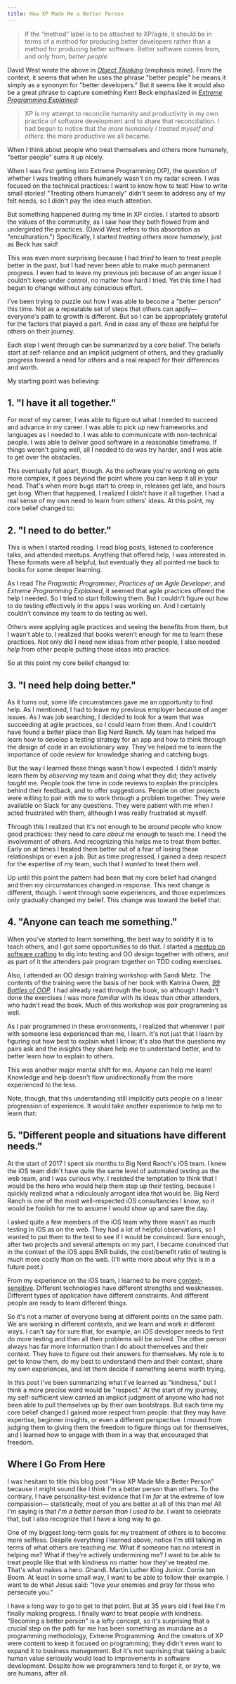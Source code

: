 ```yaml
---
title: How XP Made Me a Better Person
---
```


> If the “method” label is to be attached to XP/agile, it should be in terms of a method for producing better developers rather than a method for producing better software. Better software comes from, and only from, *better people.*

David West wrote the above in [_Object Thinking_][object-thinking] (emphasis mine). From the context, it seems that when he uses the phrase "better people" he means it simply as a synonym for "better developers." But it seems like it would also be a great phrase to capture something Kent Beck emphasized in [_Extreme Programming Explained_][xp-explained]:

> XP is my attempt to reconcile humanity and productivity in my own practice of software development and to share that reconciliation. I had begun to notice that *the more humanely I treated myself and others,* the more productive we all became.

When I think about people who treat themselves and others more humanely, "better people" sums it up nicely.

When I was first getting into Extreme Programming (XP), the question of whether I was treating others humanely wasn't on my radar screen. I was focused on the technical practices: I want to know how to test! How to write small stories! "Treating others humanely" didn't seem to address any of my felt needs, so I didn't pay the idea much attention.

But something happened during my time in XP circles. I started to absorb the values of the community, as I saw how they both flowed from and undergirded the practices. (David West refers to this absorbtion as "enculturation.") Specifically, I started *treating others more humanely,* just as Beck has said!

This was even more surprising because I had *tried* to learn to treat people better in the past, but I had never been able to make much permanent progress. I even had to leave my previous job because of an anger issue I couldn't keep under control, no matter how hard I tried. Yet this time I had begun to change without any conscious effort.

I've been trying to puzzle out how I was able to become a "better person" this time. Not as a repeatable set of steps that others can apply—everyone's path to growth is different. But so I can be appropriately grateful for the factors that played a part. And in case any of these are helpful for others on their journey.

Each step I went through can be summarized by a core belief. The beliefs start at self-reliance and an implicit judgment of others, and they gradually progress toward a need for others and a real respect for their differences and worth.

My starting point was believing:

## 1. "I have it all together."

For most of my career, I was able to figure out what I needed to succeed and advance in my career. I was able to pick up new frameworks and languages as I needed to. I was able to communicate with non-technical people. I was able to deliver good software in a reasonable timeframe. If things weren't going well, all I needed to do was try harder, and I was able to get over the obstacles.

This eventually fell apart, though. As the software you're working on gets more complex, it goes beyond the point where you can keep it all in your head. That's when more bugs start to creep in, releases get late, and hours get long. When that happened, I realized I didn't have it all together. I had a real sense of my own need to learn from others' ideas. At this point, my core belief changed to:

## 2. "I need to do better."

This is when I started reading. I read blog posts, listened to conference talks, and attended meetups. Anything that offered help, I was interested in. These formats were all helpful, but eventually they all pointed me back to books for some deeper learning.

As I read _The Pragmatic Programmer_, _Practices of an Agile Developer_, and _Extreme Programming Explained_, it seemed that agile practices offered the help I needed. So I tried to start following them. But I couldn't figure out how to do testing effectively in the apps I was working on. And I certainly couldn't convince my team to do testing as well.

Others were applying agile practices and seeing the benefits from them, but I wasn't able to. I realized that books weren't enough for me to learn these practices. Not only did I need new ideas from other people, I also needed *help* from other people putting those ideas into practice.

So at this point my core belief changed to:

## 3. "I need help doing better."

As it turns out, some life circumstances gave me an opportunity to find help. As I mentioned, I had to leave my previous employer because of anger issues. As I was job searching, I decided to look for a team that was succeeding at agile practices, so I could learn from them. And I couldn't have found a better place than Big Nerd Ranch. My team has helped me learn how to develop a testing strategy for an app and how to think through the design of code in an evolutionary way. They've helped me to learn the importance of code review for knowledge sharing and catching bugs.

But the way I learned these things wasn't how I expected. I didn't mainly learn them by *observing* my team and doing what they did; they actively *taught* me. People took the time in code reviews to explain the principles behind their feedback, and to offer suggestions. People on other projects were willing to pair with me to work through a problem together. They were available on Slack for any questions. They were patient with me when I acted frustrated with them, although I was really frustrated at myself.

Through this I realized that it's not enough to be *around* people who know good practices: they need to *care about me* enough to teach me. I need the involvement of others. And recognizing this helps me to treat them better. Early on at times I treated them better out of a fear of losing these relationships or even a job. But as time progressed, I gained a deep respect for the expertise of my team, such that I *wanted* to treat them well.

Up until this point the pattern had been that my core belief had changed and then my circumstances changed in response. This next change is different, though. I went through some experiences, and those experiences only gradually changed my belief. This change was toward the belief that:

## 4. "Anyone can teach me something."

When you've started to learn something, the best way to solidify it is to teach others, and I got some opportunities to do that. I started a [meetup on software crafting][meetup] to dig into testing and OO design together with others, and as part of it the attenders pair program together on TDD coding exercises.

Also, I attended an OO design training workshop with Sandi Metz. The contents of the training were the basis of her book with Katrina Owen, [_99 Bottles of OOP_][99bottles]. I had already read through the book, so although I hadn't done the exercises I was more *familiar* with its ideas than other attenders, who hadn't read the book. Much of this workshop was pair programming as well.

As I pair programmed in these environments, I realized that whenever I pair with someone less experienced than me, I learn. It's not just that I learn by figuring out how best to explain what I know; it's also that the questions my pairs ask and the insights they share help *me* to understand better, and to better learn how to explain to others.

This was another major mental shift for me. *Anyone* can help me learn! Knowledge and help doesn't flow unidirectionally from the more experienced to the less.

Note, though, that this understanding still implicitly puts people on a linear progression of experience. It would take another experience to help me to learn that:

## 5. "Different people and situations have different needs."

At the start of 2017 I spent six months to Big Nerd Ranch's iOS team. I knew the iOS team didn't have quite the same level of automated testing as the web team, and I was curious why. I resisted the temptation to think that I would be the hero who would help them step up their testing, because I quickly realized what a ridiculously arrogant idea that would be. Big Nerd Ranch is one of the most well-respected iOS consultancies I know, so it would be foolish for me to assume I would show up and save the day.

I asked quite a few members of the iOS team why there wasn't as much testing in iOS as on the web. They had a lot of helpful observations, so I wanted to put them to the test to see if I would be convinced. Sure enough, after two projects and several attempts on my part, I became convinced that in the context of the iOS apps BNR builds, the cost/benefit ratio of testing is much more costly than on the web. (I'll write more about why this is in a future post.)

From my experience on the iOS team, I learned to be more [context-sensitive][context]. Different technologies have different strengths and weaknesses. Different types of application have different constraints. And different people are ready to learn different things.

So it's not a matter of everyone being at different points on the same path. We are working in different contexts, and we learn and work in different ways. I can't say for sure that, for example, an iOS developer needs to first do more testing and then all their problems will be solved. The other person always has far more information than I do about themselves and their context. They have to figure out their answers for themselves. My role is to get to know them, do my best to understand them and their context, share my own experiences, and let them decide if something seems worth trying.

In this post I've been summarizing what I've learned as "kindness," but I think a more precise word would be "respect." At the start of my journey, my self-sufficient view carried an implicit judgment of anyone who had not been able to pull themselves up by their own bootstraps. But each time my core belief changed I gained more respect from people: that they may have expertise, beginner insights, or even a different perspective. I moved from judging them to giving them the freedom to figure things out for themselves, and I learned how to engage with them in a way that encouraged that freedom.

## Where I Go From Here

I was hesitant to title this blog post "How XP Made Me a Better Person" because it might sound like I think I'm a better person than others. To the contrary, I have personality-test evidence that I'm *far* at the extreme of low compassion— statistically, most of you are better at all of this than me! All I'm saying is that *I'm a better person than I used to be*. I want to celebrate that, but I also recognize that I have a long way to go.

One of my biggest long-term goals for my treatment of others is to become more selfless. Despite everything I learned above, notice I'm still talking in terms of what others are teaching *me*. What if someone has no interest in helping me? What if they're actively undermining me? I want to be able to treat people like that with kindness no matter how they've treated me. That's what makes a hero. Ghandi. Martin Luther King Junior. Corrie ten Boom. At least in some small way, I want to be able to follow their example. I want to do what Jesus said: "love your enemies and pray for those who persecute you."

I have a long way to go to get to that point. But at 35 years old I feel like I'm finally making progress. I finally *want* to treat people with kindness. "Becoming a better person" is a lofty concept, so it's surprising that a crucial step on the path for me has been something as mundane as a programming methodology, Extreme Programming. And the creators of XP were content to keep it focused on programming; they didn't even want to expand it to business management. But it's not suprising that taking a basic human value seriously would lead to improvements in software development. Despite how we programmers tend to forget it, or *try* to, we are humans, after all.

[99bottles]: https://www.sandimetz.com/99bottles
[context]: /2017/07/16/how-to-be-context-sensitive.html
[meetup]: https://www.meetup.com/atlsoftwarecrafting/
[object-thinking]: http://www.informit.com/store/object-thinking-9780735619654
[xp-explained]: http://www.informit.com/store/extreme-programming-explained-embrace-change-9780321278654
